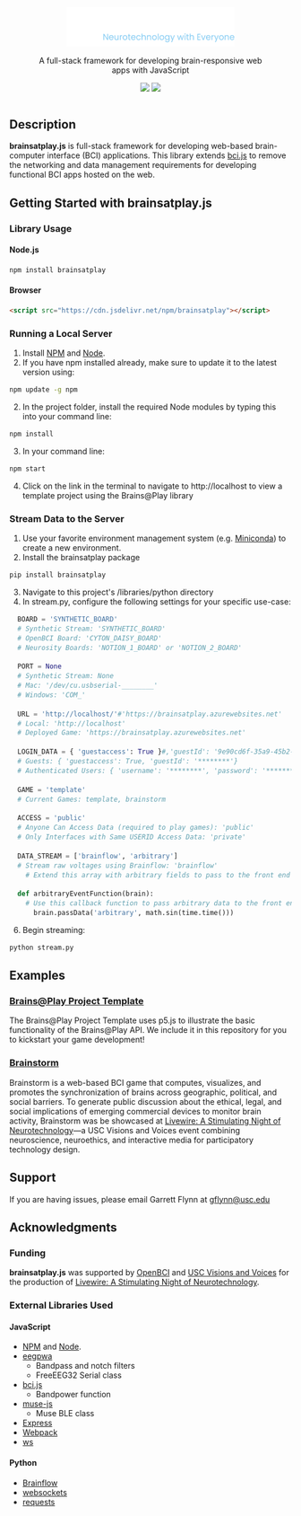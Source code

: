<div style="display: flex; align-items: center;  justify-content:center;margin-bottom: 25px;">
<div style="text-align:center; width: 400px;">
<img src="./logo.png" style="width: 300px;"></img>
<p>A full-stack framework for developing brain-responsive web apps with JavaScript</p>

<img src="https://img.shields.io/badge/github-source_code-blue.svg?logo=github&logoColor=white"
href="https://github.com/brainsatplay/brainsatplay"></img>
<img src="https://img.shields.io/badge/License-MIT-yellow.svg"
href="https://opensource.org/licenses/MIT"></img>
</div>
</div>

## Description
**brainsatplay.js** is full-stack framework for developing web-based brain-computer interface (BCI) applications. This library extends [bci.js](https://bci.js.org/) to remove the networking and data management requirements for developing functional BCI apps hosted on the web.

## Getting Started with brainsatplay.js
### Library Usage
#### Node.js
```bash
npm install brainsatplay
``` 

#### Browser
```html
<script src="https://cdn.jsdelivr.net/npm/brainsatplay"></script>
``` 
### Running a Local Server
1. Install [NPM](https://www.npmjs.com/) and [Node](https://nodejs.org/en/).
2. If you have npm installed already, make sure to update it to the latest version using:
```bash
npm update -g npm
```
2. In the project folder, install the required Node modules by typing this into your command line:
```bash
npm install
``` 
3. In your command line:
```bash
npm start
```
4. Click on the link in the terminal to navigate to http://localhost to view a template project using the Brains@Play library

### Stream Data to the Server
1. Use your favorite environment management system (e.g. [Miniconda](https://docs.conda.io/en/latest/miniconda.html)) to create a new environment.
2. Install the brainsatplay package
```bash
pip install brainsatplay
```
3. Navigate to this project's /libraries/python directory
4. In stream.py, configure the following settings for your specific use-case:
```python
  BOARD = 'SYNTHETIC_BOARD' 
  # Synthetic Stream: 'SYNTHETIC_BOARD'
  # OpenBCI Board: 'CYTON_DAISY_BOARD'
  # Neurosity Boards: 'NOTION_1_BOARD' or 'NOTION_2_BOARD'

  PORT = None
  # Synthetic Stream: None
  # Mac: '/dev/cu.usbserial-________'
  # Windows: 'COM_'
                  
  URL = 'http://localhost/'#'https://brainsatplay.azurewebsites.net'
  # Local: 'http://localhost'
  # Deployed Game: 'https://brainsatplay.azurewebsites.net'

  LOGIN_DATA = { 'guestaccess': True }#,'guestId': '9e90cd6f-35a9-45b2-9d7b-229968275025' }
  # Guests: { 'guestaccess': True, 'guestId': '********'}
  # Authenticated Users: { 'username': '********', 'password': '********' }
  
  GAME = 'template'
  # Current Games: template, brainstorm

  ACCESS = 'public'
  # Anyone Can Access Data (required to play games): 'public'
  # Only Interfaces with Same USERID Access Data: 'private'

  DATA_STREAM = ['brainflow', 'arbitrary']
  # Stream raw voltages using Brainflow: 'brainflow'
    # Extend this array with arbitrary fields to pass to the front end

  def arbitraryEventFunction(brain): 
    # Use this callback function to pass arbitrary data to the front end (corresponding to fields in DATA_STREAM)
      brain.passData('arbitrary', math.sin(time.time()))
```
6. Begin streaming:
```bash
python stream.py
```

##  Examples
### [Brains@Play Project Template](https://brainsatplay.com/template) 
The Brains@Play Project Template uses p5.js to illustrate the basic functionality of the Brains@Play API. We include it in this repository for you to kickstart your game development! 

### [Brainstorm](https://brainsatplay.com/brainstorm) 
Brainstorm is a web-based BCI game that computes, visualizes, and promotes the synchronization of brains across geographic, political, and social barriers. To generate public discussion about the ethical, legal, and social implications of emerging commercial devices to monitor brain activity, Brainstorm was be showcased at [Livewire: A Stimulating Night of Neurotechnology](https://visionsandvoices.usc.edu/eventdetails/?event_id=33741435186601&s_type=&s_genre=)—a USC Visions and Voices event combining neuroscience, neuroethics, and interactive media for participatory technology design.

## Support

If you are having issues, please email Garrett Flynn at gflynn@usc.edu

## Acknowledgments
### Funding
**brainsatplay.js** was supported by [OpenBCI](https://openbci.com/) and [USC Visions and Voices](https://visionsandvoices.usc.edu/) for the production of [Livewire: A Stimulating Night of Neurotechnology](https://visionsandvoices.usc.edu/eventdetails/?event_id=33741435186601&s_type=&s_genre=).

### External Libraries Used
#### JavaScript
- [NPM](https://www.npmjs.com/) and [Node](https://nodejs.org/en/).
- [eegpwa](https://github.com/moothyknight/eegpwa)
  - Bandpass and notch filters
  - FreeEEG32 Serial class
- [bci.js](https://bci.js.org/)
  - Bandpower function
- [muse-js](https://github.com/urish/muse-js/tree/master/src)
  - Muse BLE class
- [Express](https://expressjs.com/)
- [Webpack](https://webpack.js.org/)
- [ws](https://www.npmjs.com/package/ws)

#### Python
- [Brainflow](https://brainflow.readthedocs.io/en/stable/index.html)
- [websockets](https://websockets.readthedocs.io/en/stable/intro.html)
- [requests](https://requests.readthedocs.io/en/master/)



